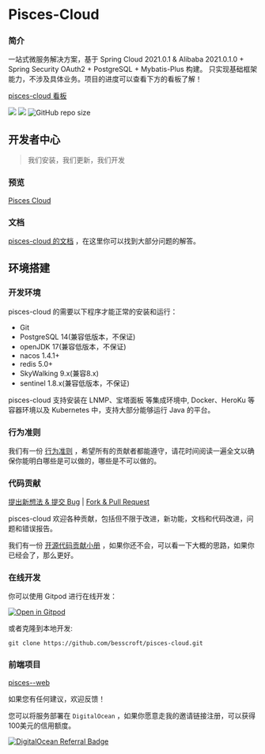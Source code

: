 # Pisces-Cloud

### 简介

一站式微服务解决方案，基于 Spring Cloud 2021.0.1 & Alibaba 2021.0.1.0 + Spring Security OAuth2 + PostgreSQL + Mybatis-Plus 构建。
只实现基础框架能力，不涉及具体业务。项目的进度可以查看下方的看板了解！

[pisces-cloud 看板](https://github.com/users/besscroft/projects/1)

[![](https://img.shields.io/badge/%E5%BC%80%E5%8F%91%E8%BF%9B%E5%BA%A6-%E5%BC%80%E5%8F%91%E4%B8%AD-brightgreen?style=flat-square)]() [![](https://img.shields.io/github/license/besscroft/pisces-cloud?style=flat-square)](https://github.com/besscroft/pisces-cloud/blob/master/LICENSE) ![GitHub repo size](https://img.shields.io/github/repo-size/besscroft/pisces-cloud?style=flat-square&color=328657)

## 开发者中心

> 我们安装，我们更新，我们开发

### 预览

[Pisces Cloud](https://pisces.besscroft.com/)

### 文档

[pisces-cloud 的文档](https://developer.besscroft.com/pisces/) ，在这里你可以找到大部分问题的解答。

## 环境搭建

### 开发环境

pisces-cloud 的需要以下程序才能正常的安装和运行：

- Git
- PostgreSQL 14(兼容低版本，不保证)
- openJDK 17(兼容低版本，不保证)
- nacos 1.4.1+
- redis 5.0+
- SkyWalking 9.x(兼容8.x)
- sentinel 1.8.x(兼容低版本，不保证)

pisces-cloud 支持安装在 LNMP、宝塔面板 等集成环境中, Docker、HeroKu 等容器环境以及 Kubernetes 中，支持大部分能够运行 Java 的平台。

### 行为准则

我们有一份 [行为准则](https://github.com/besscroft/pisces-cloud/blob/main/CODE_OF_CONDUCT.md) ，希望所有的贡献者都能遵守，请花时间阅读一遍全文以确保你能明白哪些是可以做的，哪些是不可以做的。

### 代码贡献

[提出新想法 & 提交 Bug](https://github.com/besscroft/pisces-cloud/issues/new) | [Fork & Pull Request](https://github.com/besscroft/pisces-cloud/fork)

pisces-cloud 欢迎各种贡献，包括但不限于改进，新功能，文档和代码改进，问题和错误报告。

我们有一份 [开源代码贡献小册](https://github.com/besscroft/pisces-cloud/blob/main/fork-and-push.md) ，如果你还不会，可以看一下大概的思路，如果你已经会了，那么更好。

### 在线开发

你可以使用 Gitpod 进行在线开发：

<p><a href="https://gitpod.io/#https://github.com/besscroft/pisces-cloud" rel="nofollow"><img src="https://camo.githubusercontent.com/1eb1ddfea6092593649f0117f7262ffa8fbd3017/68747470733a2f2f676974706f642e696f2f627574746f6e2f6f70656e2d696e2d676974706f642e737667" alt="Open in Gitpod" data-canonical-src="https://gitpod.io/button/open-in-gitpod.svg" style="max-width:100%;"></a></p>

或者克隆到本地开发:

```shell
git clone https://github.com/besscroft/pisces-cloud.git
```
### 前端项目

[pisces--web](https://github.com/besscroft/pisces-web)

如果您有任何建议，欢迎反馈！

您可以将服务部署在 `DigitalOcean` ，如果你愿意走我的邀请链接注册，可以获得100美元的信用额度。

<a href="https://www.digitalocean.com/?refcode=6841be7284cc&utm_campaign=Referral_Invite&utm_medium=Referral_Program&utm_source=badge"><img src="https://web-platforms.sfo2.cdn.digitaloceanspaces.com/WWW/Badge%201.svg" alt="DigitalOcean Referral Badge" /></a>
